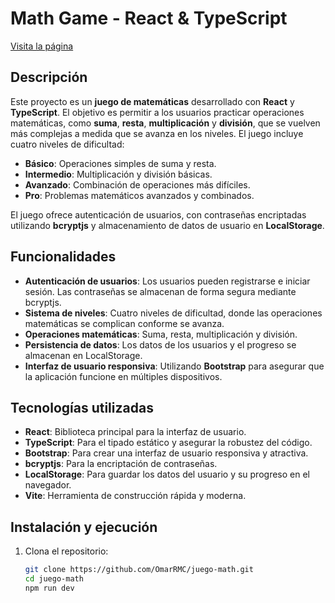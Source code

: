 # Math Game - React & TypeScript
<a href="https://omarrmc.github.io/juego-math" target="_blank">Visita la página</a>
## Descripción

Este proyecto es un **juego de matemáticas** desarrollado con **React** y **TypeScript**. El objetivo es permitir a los usuarios practicar operaciones matemáticas, como **suma**, **resta**, **multiplicación** y **división**, que se vuelven más complejas a medida que se avanza en los niveles. El juego incluye cuatro niveles de dificultad:
- **Básico**: Operaciones simples de suma y resta.
- **Intermedio**: Multiplicación y división básicas.
- **Avanzado**: Combinación de operaciones más difíciles.
- **Pro**: Problemas matemáticos avanzados y combinados.

El juego ofrece autenticación de usuarios, con contraseñas encriptadas utilizando **bcryptjs** y almacenamiento de datos de usuario en **LocalStorage**.

## Funcionalidades

- **Autenticación de usuarios**: Los usuarios pueden registrarse e iniciar sesión. Las contraseñas se almacenan de forma segura mediante bcryptjs.
- **Sistema de niveles**: Cuatro niveles de dificultad, donde las operaciones matemáticas se complican conforme se avanza.
- **Operaciones matemáticas**: Suma, resta, multiplicación y división.
- **Persistencia de datos**: Los datos de los usuarios y el progreso se almacenan en LocalStorage.
- **Interfaz de usuario responsiva**: Utilizando **Bootstrap** para asegurar que la aplicación funcione en múltiples dispositivos.

## Tecnologías utilizadas

- **React**: Biblioteca principal para la interfaz de usuario.
- **TypeScript**: Para el tipado estático y asegurar la robustez del código.
- **Bootstrap**: Para crear una interfaz de usuario responsiva y atractiva.
- **bcryptjs**: Para la encriptación de contraseñas.
- **LocalStorage**: Para guardar los datos del usuario y su progreso en el navegador.
- **Vite**: Herramienta de construcción rápida y moderna.

## Instalación y ejecución

1. Clona el repositorio:
   ```bash
   git clone https://github.com/OmarRMC/juego-math.git
   cd juego-math
   npm run dev 
